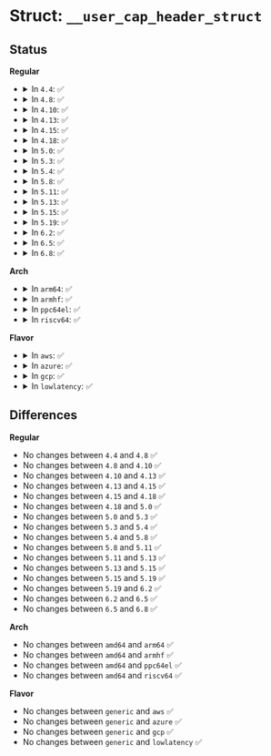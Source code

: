 # Struct: <code>__user_cap_header_struct</code>

## Status
<b>Regular</b>
<ul>
<li>
<details>
<summary>In <code>4.4</code>: ✅</summary>

```c
struct __user_cap_header_struct {
    __u32 version;
    int pid;
};
```
</details>
</li>
<li>
<details>
<summary>In <code>4.8</code>: ✅</summary>

```c
struct __user_cap_header_struct {
    __u32 version;
    int pid;
};
```
</details>
</li>
<li>
<details>
<summary>In <code>4.10</code>: ✅</summary>

```c
struct __user_cap_header_struct {
    __u32 version;
    int pid;
};
```
</details>
</li>
<li>
<details>
<summary>In <code>4.13</code>: ✅</summary>

```c
struct __user_cap_header_struct {
    __u32 version;
    int pid;
};
```
</details>
</li>
<li>
<details>
<summary>In <code>4.15</code>: ✅</summary>

```c
struct __user_cap_header_struct {
    __u32 version;
    int pid;
};
```
</details>
</li>
<li>
<details>
<summary>In <code>4.18</code>: ✅</summary>

```c
struct __user_cap_header_struct {
    __u32 version;
    int pid;
};
```
</details>
</li>
<li>
<details>
<summary>In <code>5.0</code>: ✅</summary>

```c
struct __user_cap_header_struct {
    __u32 version;
    int pid;
};
```
</details>
</li>
<li>
<details>
<summary>In <code>5.3</code>: ✅</summary>

```c
struct __user_cap_header_struct {
    __u32 version;
    int pid;
};
```
</details>
</li>
<li>
<details>
<summary>In <code>5.4</code>: ✅</summary>

```c
struct __user_cap_header_struct {
    __u32 version;
    int pid;
};
```
</details>
</li>
<li>
<details>
<summary>In <code>5.8</code>: ✅</summary>

```c
struct __user_cap_header_struct {
    __u32 version;
    int pid;
};
```
</details>
</li>
<li>
<details>
<summary>In <code>5.11</code>: ✅</summary>

```c
struct __user_cap_header_struct {
    __u32 version;
    int pid;
};
```
</details>
</li>
<li>
<details>
<summary>In <code>5.13</code>: ✅</summary>

```c
struct __user_cap_header_struct {
    __u32 version;
    int pid;
};
```
</details>
</li>
<li>
<details>
<summary>In <code>5.15</code>: ✅</summary>

```c
struct __user_cap_header_struct {
    __u32 version;
    int pid;
};
```
</details>
</li>
<li>
<details>
<summary>In <code>5.19</code>: ✅</summary>

```c
struct __user_cap_header_struct {
    __u32 version;
    int pid;
};
```
</details>
</li>
<li>
<details>
<summary>In <code>6.2</code>: ✅</summary>

```c
struct __user_cap_header_struct {
    __u32 version;
    int pid;
};
```
</details>
</li>
<li>
<details>
<summary>In <code>6.5</code>: ✅</summary>

```c
struct __user_cap_header_struct {
    __u32 version;
    int pid;
};
```
</details>
</li>
<li>
<details>
<summary>In <code>6.8</code>: ✅</summary>

```c
struct __user_cap_header_struct {
    __u32 version;
    int pid;
};
```
</details>
</li>
</ul>
<b>Arch</b>
<ul>
<li>
<details>
<summary>In <code>arm64</code>: ✅</summary>

```c
struct __user_cap_header_struct {
    __u32 version;
    int pid;
};
```
</details>
</li>
<li>
<details>
<summary>In <code>armhf</code>: ✅</summary>

```c
struct __user_cap_header_struct {
    __u32 version;
    int pid;
};
```
</details>
</li>
<li>
<details>
<summary>In <code>ppc64el</code>: ✅</summary>

```c
struct __user_cap_header_struct {
    __u32 version;
    int pid;
};
```
</details>
</li>
<li>
<details>
<summary>In <code>riscv64</code>: ✅</summary>

```c
struct __user_cap_header_struct {
    __u32 version;
    int pid;
};
```
</details>
</li>
</ul>
<b>Flavor</b>
<ul>
<li>
<details>
<summary>In <code>aws</code>: ✅</summary>

```c
struct __user_cap_header_struct {
    __u32 version;
    int pid;
};
```
</details>
</li>
<li>
<details>
<summary>In <code>azure</code>: ✅</summary>

```c
struct __user_cap_header_struct {
    __u32 version;
    int pid;
};
```
</details>
</li>
<li>
<details>
<summary>In <code>gcp</code>: ✅</summary>

```c
struct __user_cap_header_struct {
    __u32 version;
    int pid;
};
```
</details>
</li>
<li>
<details>
<summary>In <code>lowlatency</code>: ✅</summary>

```c
struct __user_cap_header_struct {
    __u32 version;
    int pid;
};
```
</details>
</li>
</ul>

## Differences
<b>Regular</b>
<ul>
<li>
No changes between <code>4.4</code> and <code>4.8</code> ✅
</li>
<li>
No changes between <code>4.8</code> and <code>4.10</code> ✅
</li>
<li>
No changes between <code>4.10</code> and <code>4.13</code> ✅
</li>
<li>
No changes between <code>4.13</code> and <code>4.15</code> ✅
</li>
<li>
No changes between <code>4.15</code> and <code>4.18</code> ✅
</li>
<li>
No changes between <code>4.18</code> and <code>5.0</code> ✅
</li>
<li>
No changes between <code>5.0</code> and <code>5.3</code> ✅
</li>
<li>
No changes between <code>5.3</code> and <code>5.4</code> ✅
</li>
<li>
No changes between <code>5.4</code> and <code>5.8</code> ✅
</li>
<li>
No changes between <code>5.8</code> and <code>5.11</code> ✅
</li>
<li>
No changes between <code>5.11</code> and <code>5.13</code> ✅
</li>
<li>
No changes between <code>5.13</code> and <code>5.15</code> ✅
</li>
<li>
No changes between <code>5.15</code> and <code>5.19</code> ✅
</li>
<li>
No changes between <code>5.19</code> and <code>6.2</code> ✅
</li>
<li>
No changes between <code>6.2</code> and <code>6.5</code> ✅
</li>
<li>
No changes between <code>6.5</code> and <code>6.8</code> ✅
</li>
</ul>
<b>Arch</b>
<ul>
<li>
No changes between <code>amd64</code> and <code>arm64</code> ✅
</li>
<li>
No changes between <code>amd64</code> and <code>armhf</code> ✅
</li>
<li>
No changes between <code>amd64</code> and <code>ppc64el</code> ✅
</li>
<li>
No changes between <code>amd64</code> and <code>riscv64</code> ✅
</li>
</ul>
<b>Flavor</b>
<ul>
<li>
No changes between <code>generic</code> and <code>aws</code> ✅
</li>
<li>
No changes between <code>generic</code> and <code>azure</code> ✅
</li>
<li>
No changes between <code>generic</code> and <code>gcp</code> ✅
</li>
<li>
No changes between <code>generic</code> and <code>lowlatency</code> ✅
</li>
</ul>
